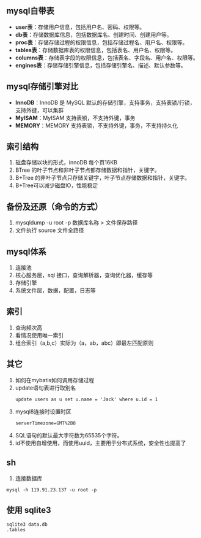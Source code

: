## mysql自带表
* **user表**：存储用户信息，包括用户名、密码、权限等。
* **db表**：存储数据库信息，包括数据库名、创建时间、创建用户等。
* **proc表**：存储存储过程的权限信息，包括存储过程名、用户名、权限等。
* **tables表**：存储数据库表的权限信息，包括表名、用户名、权限等。
* **columns表**：存储表字段的权限信息，包括表名、字段名、用户名、权限等。
* **engines表**：存储存储引擎信息，包括存储引擎名、描述、默认参数等。

## mysql存储引擎对比
* **InnoDB**：InnoDB 是 MySQL 默认的存储引擎，支持事务，支持表锁/行锁，支持外键，可以集群
* **MyISAM**：MyISAM 支持表锁，不支持外键，事务
* **MEMORY**：MEMORY 支持表锁，不支持外键，事务，不支持持久化

## 索引结构
1. 磁盘存储以块的形式，innoDB 每个页16KB
2. BTree 的叶子节点和非叶子节点都存储数据和指针，关键字。 
3. B+Tree 的非叶子节点只存储关键字，叶子节点存储数据和指针，关键字。
4. B+Tree可以减少磁盘IO，性能稳定

## 备份及还原（命令的方式）
1. mysqldump -u root -p 数据库名称 > 文件保存路径
2. 文件执行 source 文件全路径

## mysql体系
1. 连接池
2. 核心服务层，sql 接口，查询解析器，查询优化器，缓存等
3. 存储引擎
4. 系统文件层，数据，配置，日志等

## 索引
1. 查询频次高
2. 看情况使用唯一索引
3. 组合索引（a,b,c）实际为（a，ab，abc）即最左匹配原则

## 其它
1. 如何在mybatis如何调用存储过程
2. update语句表进行取别名
    ```
    update users as u set u.name = 'Jack' where u.id = 1
    ```
3. mysql8连接时设置时区
    ```
    serverTimezone=GMT%2B8
    ```
4. SQL语句的默认最大字符数为65535个字符。
5. id不使用自增使用，而使用uuid，主要用于分布式系统，安全性也提高了

## sh
1. 连接数据库
```
mysql -h 119.91.23.137 -u root -p
```

## 使用 sqlite3
```
sqlite3 data.db 
.tables
```